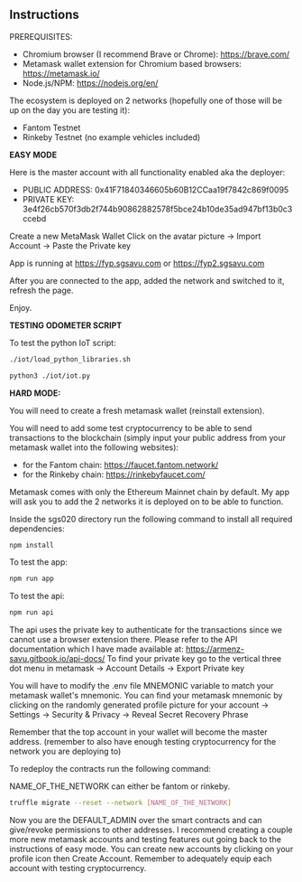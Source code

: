 ## Instructions

PREREQUISITES:
- Chromium browser (I recommend Brave or Chrome): https://brave.com/
- Metamask wallet extension for Chromium based browsers: https://metamask.io/
- Node.js/NPM: https://nodejs.org/en/ 

The ecosystem is deployed on 2 networks (hopefully one of those will be up on the day you are testing it):
- Fantom Testnet
- Rinkeby Testnet (no example vehicles included)

**EASY MODE**

Here is the master account with all functionality enabled aka the deployer:
- PUBLIC ADDRESS: 0x41F71840346605b60B12CCaa19f7842c869f0095
- PRIVATE KEY: 3e4f26cb570f3db2f744b90862882578f5bce24b10de35ad947bf13b0c3ccebd

Create a new MetaMask Wallet
Click on the avatar picture -> Import Account -> Paste the Private key

App is running at https://fyp.sgsavu.com or https://fyp2.sgsavu.com

After you are connected to the app, added the network and switched to it, refresh the page.

Enjoy.


**TESTING ODOMETER SCRIPT**

To test the python IoT script:

```sh
./iot/load_python_libraries.sh
```

```sh
python3 ./iot/iot.py
```

**HARD MODE:**

You will need to create a fresh metamask wallet (reinstall extension). 

You will need to add some test cryptocurrency to be able to send transactions to the blockchain (simply input your public address from your metamask wallet into the following websites):
- for the Fantom chain: https://faucet.fantom.network/
- for the Rinkeby chain: https://rinkebyfaucet.com/

Metamask comes with only the Ethereum Mainnet chain by default. My app will ask you to add the 2 networks it is deployed on to be able to function.

Inside the sgs020 directory run the following command to install all required dependencies:
```sh
npm install
```

To test the app:
```sh
npm run app
```

To test the api:
```sh
npm run api
```
The api uses the private key to authenticate for the transactions since we cannot use a browser extension there. 
Please refer to the API documentation which I have made available at: https://armenz-savu.gitbook.io/api-docs/
To find your private key go to the vertical three dot menu in metamask -> Account Details -> Export Private key


You will have to modify the .env file MNEMONIC variable to match your metamask wallet's mnemonic.
You can find your metamask mnemonic by clicking on the randomly generated profile picture for your account -> Settings -> Security & Privacy -> Reveal Secret Recovery Phrase

Remember that the top account in your wallet will become the master address. (remember to also have enough testing cryptocurrency for the network you are deploying to)

To redeploy the contracts run the following command:

NAME_OF_THE_NETWORK can either be fantom or rinkeby.

```sh
truffle migrate --reset --network [NAME_OF_THE_NETWORK]
```

Now you are the DEFAULT_ADMIN over the smart contracts and can give/revoke permissions to other addresses.
I recommend creating a couple more new metamask accounts and testing features out going back to the instructions of easy mode. You can create new accounts by clicking on your profile icon then Create Account. Remember to adequately equip each account with testing cryptocurrency.


